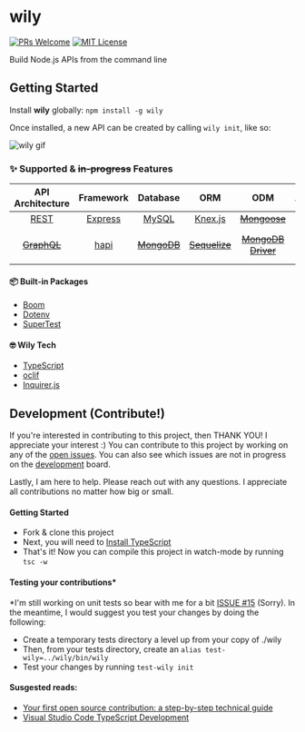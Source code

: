 # wily

[![PRs Welcome][prs-badge]][prs]
[![MIT License][license-badge]][license]

Build Node.js APIs from the command line

## Getting Started

Install **wily** globally: ``` npm install -g wily ```

Once installed, a new API can be created by calling ```wily init```, like so:

![wily gif](https://media.giphy.com/media/WS4y6MqzqEWcOLxJ88/giphy.gif)

### ✨ Supported & ~~in-progress~~ Features

| API Architecture  | Framework | Database  | ORM | ODM | Authentication | Testing 
| :-------------: | :-------------: | :-------------: | :-------------: | :-------------: | :-------------: | :-------------:
| [REST](https://www.w3.org/2001/sw/wiki/REST)  | [Express](https://www.npmjs.com/package/express)  | [MySQL](https://www.npmjs.com/package/mysql) | [Knex.js](https://www.npmjs.com/package/knex) | ~~[Mongoose](https://www.npmjs.com/package/mongoose)~~ | [JWT](https://www.npmjs.com/package/jsonwebtoken) | [Mocha](https://www.npmjs.com/package/mocha)
| ~~[GraphQL](https://graphql.org/)~~  | [hapi](https://www.npmjs.com/package/hapi) | ~~[MongoDB](https://www.npmjs.com/package/mongodb)~~  | ~~[Sequelize](https://www.npmjs.com/package/sequelize)~~ | ~~[MongoDB Driver](https://mongodb.github.io/node-mongodb-native)~~ | ~~[express-session](https://www.npmjs.com/package/express-session)~~ <br> ~~[yar (Hapi)](https://www.npmjs.com/package/yar)~~ | [Jest](https://www.npmjs.com/package/jest)

#### 📦 Built-in Packages

* [Boom](https://www.npmjs.com/package/boom)
* [Dotenv](https://www.npmjs.com/package/dotenv)
* [SuperTest](https://www.npmjs.com/package/supertest)

#### 🤓 Wily Tech

* [TypeScript](https://www.npmjs.com/package/typescript)
* [oclif](https://www.npmjs.com/package/oclif)
* [Inquirer.js](https://www.npmjs.com/package/inquirer)


[prs-badge]: https://img.shields.io/badge/PRs-welcome-brightgreen.svg?style=flat-square
[prs]: http://makeapullrequest.com
[license-badge]: https://img.shields.io/badge/license-MIT-blue.svg?style=flat-square
[license]: https://github.com/visionmedia/supertest/blob/master/LICENSE

## Development (Contribute!)

If you're interested in contributing to this project, then THANK YOU! I appreciate your interest :) You can contribute to this project by working on any of the [open issues](https://github.com/alexpereira/wily/issues). You can also see which issues are not in progress on the [development](https://github.com/alexpereira/wily/projects/1) board.

Lastly, I am here to help. Please reach out with any questions. I appreciate all contributions no matter how big or small.

#### Getting Started

- Fork & clone this project
- Next, you will need to [Install TypeScript](https://www.typescriptlang.org/)
- That's it! Now you can compile this project in watch-mode by running ```tsc -w```

#### Testing your contributions*

*I'm still working on unit tests so bear with me for a bit [ISSUE #15](https://github.com/alexpereira/wily/issues/15) (Sorry). In the meantime, I would suggest you test your changes by doing the following:

- Create a temporary tests directory a level up from your copy of ./wily
- Then, from your tests directory, create an ```alias test-wily=../wily/bin/wily```
- Test your changes by running ```test-wily init```

#### Susgested reads:

- [Your first open source contribution: a step-by-step technical guide](https://medium.com/@jenweber/your-first-open-source-contribution-a-step-by-step-technical-guide-d3aca55cc5a6)
- [Visual Studio Code TypeScript Development](https://code.visualstudio.com/docs/languages/typescript)
